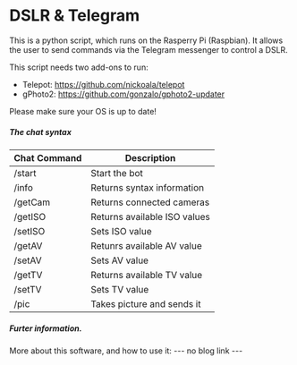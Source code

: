 # DSLR & Telegram
This is a python script, which runs on the Rasperry Pi (Raspbian).
It allows the user to send commands via the Telegram messenger to control a DSLR.

This script needs two add-ons to run:
- Telepot: https://github.com/nickoala/telepot
- gPhoto2: https://github.com/gonzalo/gphoto2-updater

Please make sure your OS is up to date!

##### The chat syntax

Chat Command    |Description
----------------|----------------------------
/start    		|Start the bot
/info 			|Returns syntax information
/getCam 		|Returns connected cameras			
/getISO 		|Returns available ISO values
/setISO <value>	|Sets ISO value
/getAV 			|Retunrs available AV value
/setAV <value>	|Sets AV value
/getTV 			|Returns available TV value
/setTV <value> 	|Sets TV value
/pic 			|Takes picture and sends it

##### Furter information.
More about this software, and how to use it:
--- no blog link ---